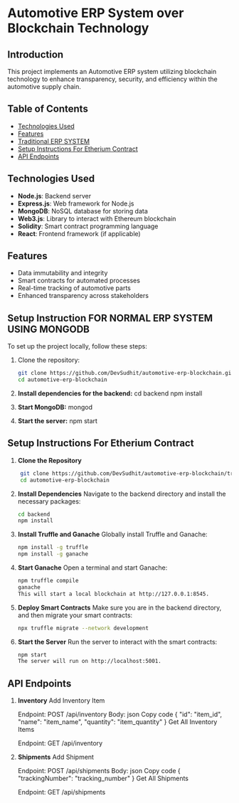 # Automotive ERP System over Blockchain Technology

## Introduction
This project implements an Automotive ERP system utilizing blockchain technology to enhance transparency, security, and efficiency within the automotive supply chain.

## Table of Contents
- [Technologies Used](#technologies-used)
- [Features](#features)
- [Traditional ERP SYSTEM](#setup-instruction-for-normal-erp-system-using-mongodb)
- [Setup Instructions For Etherium Contract](#setup-instructions-for-etherium-contract)
- [API Endpoints](#api-endpoints)

## Technologies Used
- **Node.js**: Backend server
- **Express.js**: Web framework for Node.js
- **MongoDB**: NoSQL database for storing data
- **Web3.js**: Library to interact with Ethereum blockchain
- **Solidity**: Smart contract programming language
- **React**: Frontend framework (if applicable)

## Features
- Data immutability and integrity
- Smart contracts for automated processes
- Real-time tracking of automotive parts
- Enhanced transparency across stakeholders

## Setup Instruction FOR NORMAL ERP SYSTEM USING MONGODB
To set up the project locally, follow these steps:

1. Clone the repository:
   ```bash
   git clone https://github.com/DevSudhit/automotive-erp-blockchain.git
   cd automotive-erp-blockchain


2. **Install dependencies for the backend:**
    cd backend
    npm install

3. **Start MongoDB:**
    mongod

4. **Start the server:**
    npm start


## Setup Instructions For Etherium Contract

1. **Clone the Repository**
```bash
    git clone https://github.com/DevSudhit/automotive-erp-blockchain/tree/blockchain_main/
    cd automotive-erp-blockchain
```

2. **Install Dependencies**
    Navigate to the backend directory and install the necessary packages:

    ```bash
    cd backend
    npm install

3. **Install Truffle and Ganache**
    Globally install Truffle and Ganache:
    ```bash
    npm install -g truffle
    npm install -g ganache

4. **Start Ganache**
    Open a terminal and start Ganache:
    ```bash
    npm truffle compile
    ganache
    This will start a local blockchain at http://127.0.0.1:8545.

5. **Deploy Smart Contracts**
    Make sure you are in the backend directory, and then migrate your smart contracts:
    ```bash
    npx truffle migrate --network development

6. **Start the Server**
    Run the server to interact with the smart contracts:
    ```bash
    npm start
    The server will run on http://localhost:5001.

## API Endpoints

1. **Inventory**
    Add Inventory Item

    Endpoint: POST /api/inventory
    Body:
    json
    Copy code
    {
    "id": "item_id",
    "name": "item_name",
    "quantity": "item_quantity"
    }
    Get All Inventory Items

    Endpoint: GET /api/inventory

2. **Shipments**
    Add Shipment

    Endpoint: POST /api/shipments
    Body:
    json
    Copy code
    {
    "trackingNumber": "tracking_number"
    }
    Get All Shipments

    Endpoint: GET /api/shipments
